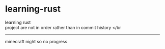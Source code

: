 # learning-rust
learning rust </br>
project are not in order rather than in commit history </br

_________________________________________
minecraft night so no progress
